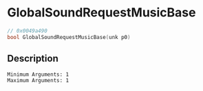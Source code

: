 # GlobalSoundRequestMusicBase
```c
// 0x0049a490
bool GlobalSoundRequestMusicBase(unk p0)
```
## Description
```
Minimum Arguments: 1
Maximum Arguments: 1
```
